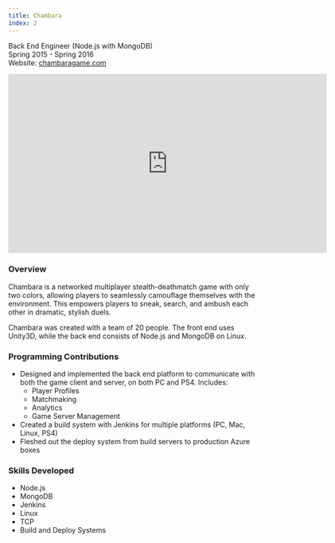 ```yaml
---
title: Chambara
index: 2
---
```


Back End Engineer (Node.js with MongoDB)
<br/>
Spring 2015 - Spring 2016
<br/>
Website: [chambaragame.com](http://chambaragame.com/)

<iframe src="https://www.youtube.com/embed/YqIwrOV-ZnU" width="640" height="360" frameborder="0" allowfullscreen></iframe>

### Overview

Chambara is a networked multiplayer stealth-deathmatch game with only two colors, allowing players to seamlessly camouflage themselves with the environment. This empowers players to sneak, search, and ambush each other in dramatic, stylish duels.

Chambara was created with a team of 20 people. The front end uses Unity3D, while the back end consists of Node.js and MongoDB on Linux.

### Programming Contributions

- Designed and implemented the back end platform to communicate with both the game client and server, on both PC and PS4. Includes:
  - Player Profiles
  - Matchmaking
  - Analytics
  - Game Server Management
- Created a build system with Jenkins for multiple platforms (PC, Mac, Linux, PS4)
- Fleshed out the deploy system from build servers to production Azure boxes

### Skills Developed

- Node.js
- MongoDB
- Jenkins
- Linux
- TCP
- Build and Deploy Systems
